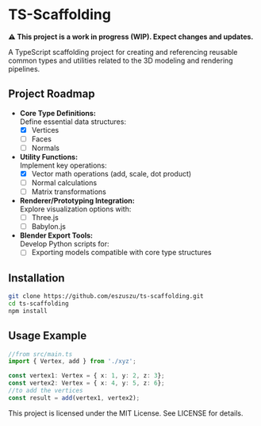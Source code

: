 # TS-Scaffolding
**⚠️ This project is a work in progress (WIP). Expect changes and updates.**

A TypeScript scaffolding project for creating and referencing reusable common types and utilities related to the 3D modeling and rendering pipelines.

## Project Roadmap
- **Core Type Definitions:**  
  Define essential data structures:
  - [x] Vertices  
  - [ ] Faces  
  - [ ] Normals  

- **Utility Functions:**  
  Implement key operations:
  - [x] Vector math operations (add, scale, dot product)  
  - [ ] Normal calculations  
  - [ ] Matrix transformations  

- **Renderer/Prototyping Integration:**  
  Explore visualization options with:
  - [ ] Three.js  
  - [ ] Babylon.js  

- **Blender Export Tools:**  
  Develop Python scripts for:
  - [ ] Exporting models compatible with core type structures  

## Installation

```bash
git clone https://github.com/eszuszu/ts-scaffolding.git
cd ts-scaffolding
npm install
```

## Usage Example
```TypeScript
//from src/main.ts
import { Vertex, add } from './xyz';

const vertex1: Vertex = { x: 1, y: 2, z: 3};
const vertex2: Vertex = { x: 4, y: 5, z: 6};
//to add the vertices
const result = add(vertex1, vertex2);
```


This project is licensed under the MIT License. See LICENSE for details.